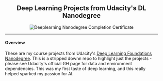 <br>

<h2 align="center">Deep Learning Projects from Udacity's DL Nanodegree</h2>

<div align="center">

![Deeplearning Nanodegree Completion Certificate](https://user-images.githubusercontent.com/24516535/267833059-0a60768b-59c7-4de5-a251-3288c4fa3264.gif)

</div>

---

#### Overview

These are my course projects from Udacity's [Deep Learning Foundations Nanodegree](https://github.com/udacity/deep-learning).  This is a stripped downn repo to highlight just the projects - please see Udacity's official GH page for data and environment dependencies.  This was my first taste of deep learning, and this really helped sparked my passion for AI.
  
